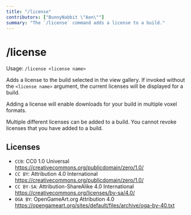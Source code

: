 ```yaml
---
title: "/license"
contributors: ["BunnyNabbit \"Aon\""]
summary: "The `/license` command adds a license to a build."
---
```

# /license
Usage: `/license <license name>`

Adds a license to the build selected in the view gallery. If invoked without the `<license name>` argument, the current licenses will be displayed for a build.

Adding a license will enable downloads for your build in multiple voxel formats.

Multiple different licenses can be added to a build. You cannot revoke licenses that you have added to a build.

## Licenses
- `CC0`: CC0 1.0 Universal https://creativecommons.org/publicdomain/zero/1.0/
- `CC BY`: Attribution 4.0 International https://creativecommons.org/publicdomain/zero/1.0/
- `CC BY-SA`: Attribution-ShareAlike 4.0 International https://creativecommons.org/licenses/by-sa/4.0/
- `OGA BY`: OpenGameArt.org Attribution 4.0 https://opengameart.org/sites/default/files/archive/oga-by-40.txt